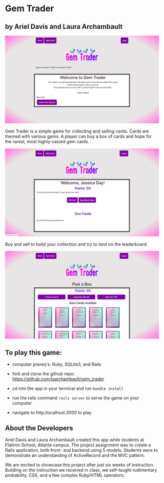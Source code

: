 # Gem Trader
## by Ariel Davis and Laura Archambault

![Image](./app/assets/images/welcome.png)

Gem Trader is a simple game for collecting and selling cards. Cards are themed with various gems. A player can buy a box of cards and hope for the rarest, most highly-valued gem cards. 

![Image](./app/assets/images/new_account.png)

Buy and sell to build your collection and try to land on the leaderboard.

![Image](./app/assets/images/buy_a_box.png)

## To play this game:

* computer prereq's: Ruby, SQLite3, and Rails

* fork and clone the github repo: https://github.com/laarchambault/gem_trader

* cd into the app in your terminal and run `bundle install`

* run the rails command `rails server` to serve the game on your computer

* navigate to http:/localhost:3000 to play

## About the Developers
Ariel Davis and Laura Archambault created this app while students at Flatiron School, Atlanta campus. The project assignment was to create a Rails application, both front- and backend using 5 models. Students were to demonstrate an understanding of ActiveRecord and the MVC pattern.

We are excited to showcase this project after just six weeks of instruction. Building on the instruction we received in class, we self-taught rudimentary probability, CSS, and a few complex Ruby/HTML operators.


